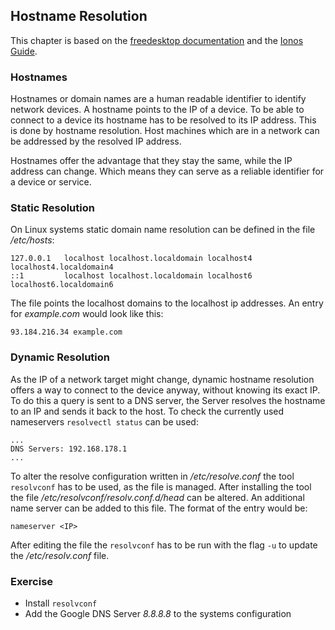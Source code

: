 ## Hostname Resolution
This chapter is based on the [freedesktop documentation](https://www.freedesktop.org/software/systemd/man/resolvectl.html) and the [Ionos Guide](https://www.ionos.de/digitalguide/hosting/hosting-technik/hostname/).

### Hostnames
Hostnames or domain names are a human readable identifier to identify network devices. A hostname points to the IP of a device. To be able to connect to a device its hostname has to be resolved to its IP address. This is done by hostname resolution. Host machines which are in a network can be addressed by the resolved IP address. 

Hostnames offer the advantage that they stay the same, while the IP address can change. Which means they can serve as a reliable identifier for a device or service.

### Static Resolution
On Linux systems static domain name resolution can be defined in the file */etc/hosts*:

~~~~
127.0.0.1   localhost localhost.localdomain localhost4 localhost4.localdomain4
::1         localhost localhost.localdomain localhost6 localhost6.localdomain6
~~~~

The file points the localhost domains to the localhost ip addresses.
An entry for *example.com* would look like this:

~~~~
93.184.216.34 example.com
~~~~

### Dynamic Resolution
As the IP of a network target might change, dynamic hostname resolution offers a way to connect to the device anyway, without knowing its exact IP. To do this a query is sent to a DNS server, the Server resolves the hostname to an IP and sends it back to the host.
To check the currently used nameservers `resolvectl status` can be used:

~~~~ 
...
DNS Servers: 192.168.178.1
...
~~~~

To alter the resolve configuration written in */etc/resolve.conf* the tool `resolvconf` has to be used, as the file is managed.
After installing the tool the file */etc/resolvconf/resolv.conf.d/head* can be altered. An additional name server can be added to this file.
The format of the entry would be:

~~~~
nameserver <IP>
~~~~

After editing the file the `resolvconf` has to be run with the flag `-u` to update the */etc/resolv.conf* file.

### Exercise 
- Install `resolvconf`
- Add the Google DNS Server *8.8.8.8* to the systems configuration

